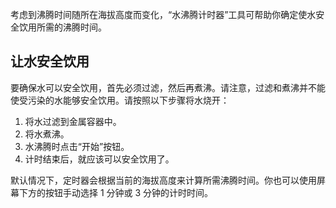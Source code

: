 考虑到沸腾时间随所在海拔高度而变化，“水沸腾计时器”工具可帮助你确定使水安全饮用所需的沸腾时间。

## 让水安全饮用
要确保水可以安全饮用，首先必须过滤，然后再煮沸。请注意，过滤和煮沸并不能使受污染的水能够安全饮用。请按照以下步骤将水烧开：

1. 将水过滤到金属容器中。
2. 将水煮沸。
3. 水沸腾时点击“开始”按钮。
4. 计时结束后，就应该可以安全饮用了。

默认情况下，定时器会根据当前的海拔高度来计算所需沸腾时间。你也可以使用屏幕下方的按钮手动选择 1 分钟或 3 分钟的计时时间。

